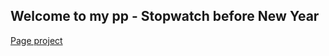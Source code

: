 ## Welcome to my pp - Stopwatch before New Year

<a href="https://aparinaa.github.io/stopwatchny/" target="_blank">Page project</a>
